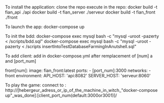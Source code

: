 To install the application:
    clone the repo
execute in the repo:
    docker build -t fian_api ./api
    docker build -t fian_server ./serveur
    docker build -t fian_front ./front

To launch the app:
    docker-compose up

To init the bdd:
    docker-compose exec mysql bash -c "mysql -uroot -pazerty < /scripts/bdd.sql"
    docker-compose exec mysql bash -c "mysql -uroot -pazerty < /scripts insertIntoTestDatabaseFarmingInAnutshell.sql"

To add client:
    add in docker-compose.yml after remplacement of [num] a and [port_num]

  front[num]:
    image: fian_front:latest
    ports:
      - [port_num]:3000
    networks:
      - front
    environment:
      API_HOST: 'api:8082'
      SERVER_HOST: 'serveur:8060'

To play the game:
    connect to :
        http://[hebergeur_adress_or_ip_of_the_machine_in_witch_"docker-compose up"_was_done]:[client_port_num(default:3000or3001)]/